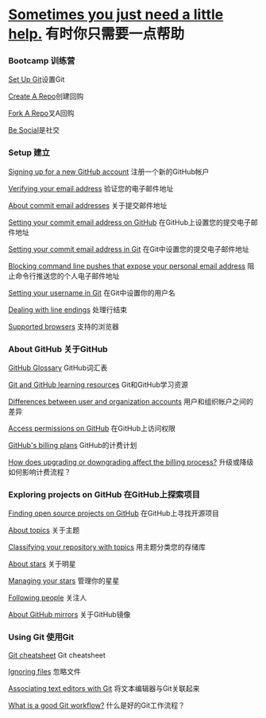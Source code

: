 
# [Sometimes you just need a little help.](https://help.github.com/) 有时你只需要一点帮助

### Bootcamp 训练营

[Set Up Git](https://github.com/mustang4418/-English-and-Chinese-translation-/blob/master/GitHUb/GitHubHelp/Bootcamp/Set%20Up/Set%20Up%20Git.md)设置Git

[Create A Repo](https://github.com/mustang4418/-English-and-Chinese-translation-/blob/master/GitHUb/GitHubHelp/Bootcamp/Set%20Up/Create%20A%20Repo.md)创建回购

[Fork A Repo](https://github.com/mustang4418/-English-and-Chinese-translation-/blob/master/GitHUb/GitHubHelp/Bootcamp/Set%20Up/Fork%20A%20Repo.md)叉A回购

[Be Social](https://github.com/mustang4418/-English-and-Chinese-translation-/blob/master/GitHUb/GitHubHelp/Bootcamp/Set%20Up/Be%20Social.md)是社交

### Setup 建立

[Signing up for a new GitHub account]() 注册一个新的GitHub帐户

[Verifying your email address]() 验证您的电子邮件地址

[About commit email addresses]() 关于提交邮件地址

[Setting your commit email address on GitHub]() 在GitHub上设置您的提交电子邮件地址

[Setting your commit email address in Git]() 在Git中设置您的提交电子邮件地址

[Blocking command line pushes that expose your personal email address]() 阻止命令行推送您的个人电子邮件地址

[Setting your username in Git]() 在Git中设置你的用户名

[Dealing with line endings]() 处理行结束

[Supported browsers]() 支持的浏览器

### About GitHub 关于GitHub

[GitHub Glossary]() GitHub词汇表

[Git and GitHub learning resources]() Git和GitHub学习资源

[Differences between user and organization accounts]() 用户和组织帐户之间的差异

[Access permissions on GitHub]() 在GitHub上访问权限

[GitHub's billing plans]() GitHub的计费计划

[How does upgrading or downgrading affect the billing process?]() 升级或降级如何影响计费流程？

### Exploring projects on GitHub 在GitHub上探索项目

[Finding open source projects on GitHub]() 在GitHub上寻找开源项目

[About topics]() 关于主题

[Classifying your repository with topics]() 用主题分类您的存储库

[About stars]() 关于明星

[Managing your stars]() 管理你的星星

[Following people]() 关注人

[About GitHub mirrors]() 关于GitHub镜像

### Using Git 使用Git

[Git cheatsheet]() Git cheatsheet

[Ignoring files]() 忽略文件

[Associating text editors with Git]() 将文本编辑器与Git关联起来

[What is a good Git workflow?]() 什么是好的Git工作流程？

 













































